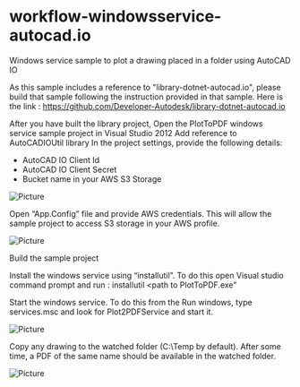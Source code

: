 workflow-windowsservice-autocad.io
==================================

Windows service sample to plot a drawing placed in a folder using AutoCAD IO

As this sample includes a reference to "library-dotnet-autocad.io", please build
that sample following the instruction provided in that sample. Here is the link :
https://github.com/Developer-Autodesk/library-dotnet-autocad.io

After you have built the library project, 
Open the PlotToPDF windows service sample project in Visual Studio 2012
Add reference to AutoCADIOUtil library
In the project settings, provide the following details:
-	AutoCAD IO Client Id
-	AutoCAD IO Client Secret
-	Bucket name in your AWS S3 Storage
 
![Picture](https://github.com/Developer-Autodesk/workflow-windowsservice-autocad.io/blob/master/assets/1.png)
 
Open “App.Config” file and provide AWS credentials. This will allow the sample project to access S3 storage in your AWS profile.
 
![Picture](https://github.com/Developer-Autodesk/workflow-windowsservice-autocad.io/blob/master/assets/2.png)
 
Build the sample project

Install the windows service using “installutil”. 
To do this open Visual studio command prompt and run : installutil <path to PlotToPDF.exe”

Start the windows service. To do this from the Run windows, type services.msc and look for Plot2PDFService and start it.

![Picture](https://github.com/Developer-Autodesk/workflow-windowsservice-autocad.io/blob/master/assets/3.png)

Copy any drawing to the watched folder (C:\Temp by default). 
After some time, a PDF of the same name should be available in the watched folder.

![Picture](https://github.com/Developer-Autodesk/workflow-windowsservice-autocad.io/blob/master/assets/4.png)

